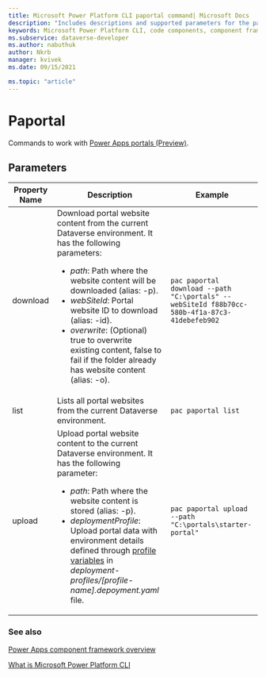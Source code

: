 ```yaml
---
title: Microsoft Power Platform CLI paportal command| Microsoft Docs
description: "Includes descriptions and supported parameters for the paportal command."
keywords: Microsoft Power Platform CLI, code components, component framework, CLI
ms.subservice: dataverse-developer
ms.author: nabuthuk
author: Nkrb
manager: kvivek
ms.date: 09/15/2021

ms.topic: "article"
---
```


# Paportal

Commands to work with [Power Apps portals (Preview)](../../../../maker/portals/power-apps-cli.md).

## Parameters

|Property Name|Description|Example|
|-------------|-----------|-------|
|download|Download portal website content from the current Dataverse environment. It has the following parameters: <ul><li>*path*: Path where the website content will be downloaded (alias: -p).</li><li>*webSiteId*: Portal website ID to download (alias: -id).</li><li>*overwrite*: (Optional) true to overwrite existing content, false to fail if the folder already has website content (alias: -o).</li></ul>|`pac paportal download --path "C:\portals" --webSiteId f88b70cc-580b-4f1a-87c3-41debefeb902`|
|list|Lists all portal websites from the current Dataverse environment. |`pac paportal list`|
|upload|Upload portal website content to the current Dataverse environment. It has the following parameter:<ul><li>*path*: Path where the website content is stored (alias: -p).</li><li>*deploymentProfile*: Upload portal data with environment details defined through [profile variables](/powerapps/maker/portals/power-apps-cli) in *deployment-profiles/[profile-name].depoyment.yaml* file.</li></ul> |`pac paportal upload --path "C:\portals\starter-portal"`|

### See also

[Power Apps component framework overview](../../../component-framework/overview.md)

[What is Microsoft Power Platform CLI](../../powerapps-cli.md)